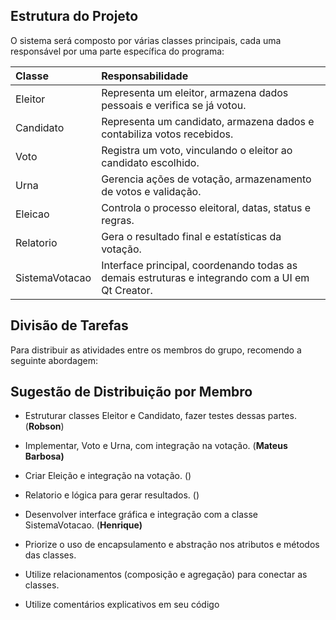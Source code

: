 ## **Estrutura do Projeto**

O sistema será composto por várias classes principais, cada uma responsável por uma parte específica do programa:

| Classe | Responsabilidade |
| :---- | :---- |
| Eleitor | Representa um eleitor, armazena dados pessoais e verifica se já votou. |
| Candidato | Representa um candidato, armazena dados e contabiliza votos recebidos. |
| Voto | Registra um voto, vinculando o eleitor ao candidato escolhido. |
| Urna | Gerencia ações de votação, armazenamento de votos e validação. |
| Eleicao | Controla o processo eleitoral, datas, status e regras. |
| Relatorio | Gera o resultado final e estatísticas da votação. |
| SistemaVotacao | Interface principal, coordenando todas as demais estruturas e integrando com a UI em Qt Creator. |

## **Divisão de Tarefas**

Para distribuir as atividades entre os membros do grupo, recomendo a seguinte abordagem:

## **Sugestão de Distribuição por Membro**

- Estruturar classes Eleitor e Candidato, fazer testes dessas partes. (**Robson**)  
- Implementar, Voto e Urna, com integração na votação. (**Mateus Barbosa)**  
- Criar Eleição e integração na votação. ()  
- Relatorio e lógica para gerar resultados. ()  
- Desenvolver interface gráfica e integração com a classe SistemaVotacao. (**Henrique)**  
    
- Priorize o uso de encapsulamento e abstração nos atributos e métodos das classes.  
- Utilize relacionamentos (composição e agregação) para conectar as classes.  
- Utilize comentários explicativos em seu código

